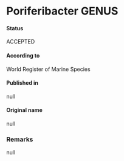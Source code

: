 # Poriferibacter GENUS

#### Status
ACCEPTED

#### According to
World Register of Marine Species

#### Published in
null

#### Original name
null

### Remarks
null